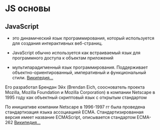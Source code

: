 # JS основы #

## JavaScript ##

- это динамический язык программирования, который используется для создания интерактивных веб-страниц.

- JavaScript обычно используется как встраиваемый язык для программного доступа к объектам приложений

- мультипарадигменный язык программирования. Поддерживает объектно-ориентированный, императивный и функциональный стили. [Википедия...](https://ru.wikipedia.org/wiki/JavaScript)


Его разработал Брендан Эйх (Brendan Eich, сооснователь проекта Mozilla, Mozilla Foundation и Mozilla Corporation) в компании Netscape в 1995 году как объектный скриптовый язык с открытым стандартом

По инициативе компании Netscape в 1996-1997 гг была проведена стандартизация языка ассоциацией ECMA. Стандартизированная версия имеет название ECMAScript, описывается стандартом ECMA-262 [Википедия...](https://ru.wikipedia.org/wiki/ECMAScript)